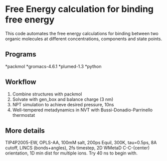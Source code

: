 Free Energy calculation for binding free energy
========================================

This code automates the free energy calculations for binding between
two organic molecules at different concentrations, components and
state points.


Programs
----------------------------------------

*packmol
*gromacs-4.6.1 
*plumed-1.3
*python


Workflow
----------------------------------------

1. Combine structures with packmol 
2. Solvate with gen_box and balance charge (3 nm)
3. NPT simulation to achieve desired pressure, 10ns
4. Well-tempered metadynamics in NVT with Bussi-Donadio-Parrinello thermostat


More details
----------------------------------------

TIP4P2005-EW, OPLS-AA, 100mM salt, 200ps Equil, 300K, tau=0.5ps, 8A
cutoff, LINCS (bonds+angles), 2fs timestep, 2D WMetaD C-C-(center)
orientation, 1D min dist for multiple ions. Try 40 ns to begin with.

